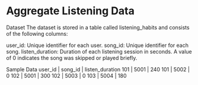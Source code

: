 # Aggregate Listening Data

Dataset
The dataset is stored in a table called listening_habits and consists of the following columns:

user_id: Unique identifier for each user.
song_id: Unique identifier for each song.
listen_duration: Duration of each listening session in seconds. A value of 0 indicates the song was skipped or played briefly.

Sample Data
user_id | song_id	|  listen_duration
101     | 5001	  |  240
101	    | 5002	  |  0
102	    | 5001	  |  300
102	    | 5003	  |  0
103	    | 5004	  |  180

